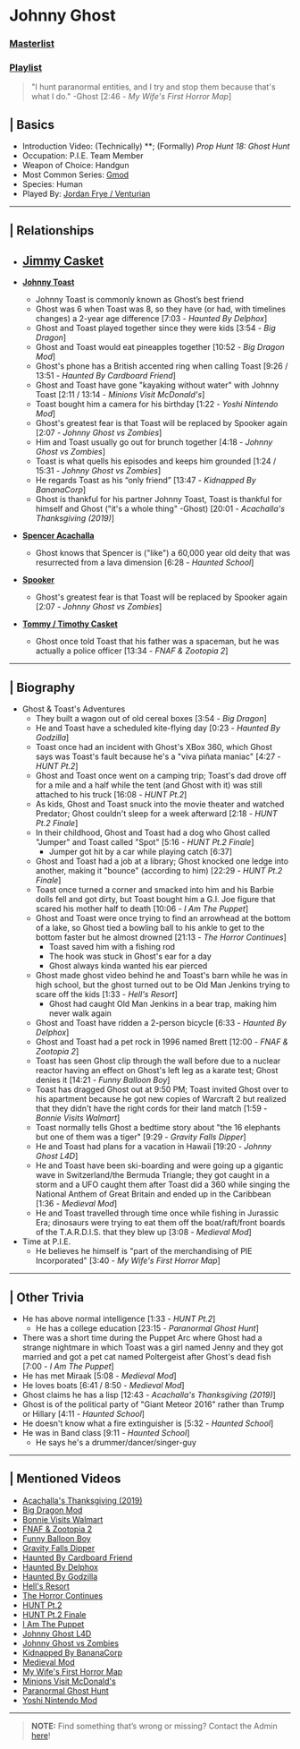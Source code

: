 # Johnny Ghost
### [Masterlist]()
### [Playlist]()

> "I hunt paranormal entities, and I try and stop them because that's what I do." -Ghost \[2:46 - *My Wife's First Horror Map*]

## | Basics  
- Introduction Video: \(Technically) **; \(Formally) *Prop Hunt 18: Ghost Hunt*  
- Occupation: P.I.E. Team Member
- Weapon of Choice: Handgun  
- Most Common Series: [Gmod](6.Series/Gmod.html)  
- Species: Human
- Played By: [Jordan Frye / Venturian](3.Siblings/3.1.Jordan-Frye-Venturian.html)  

----

## | Relationships  
- [**Jimmy Casket**](5.Characters/Jimmy_Casket.html)
  - 

- [**Johnny Toast**](5.Characters/Johnny_Toast.html)
  - Johnny Toast is commonly known as Ghost’s best friend  
  - Ghost was 6 when Toast was 8, so they have \(or had, with timelines changes) a 2-year age difference [7:03 - *Haunted By Delphox*]
  - Ghost and Toast played together since they were kids \[3:54 - *Big Dragon*]
  - Ghost and Toast would eat pineapples together \[10:52 - *Big Dragon Mod*]
  - Ghost's phone has a British accented ring when calling Toast \[9:26 / 13:51 - *Haunted By Cardboard Friend*]
  - Ghost and Toast have gone "kayaking without water" with Johnny Toast \[2:11 / 13:14 - *Minions Visit McDonald's*]
  - Toast bought him a camera for his birthday \[1:22 - *Yoshi Nintendo Mod*]
  - Ghost's greatest fear is that Toast will be replaced by Spooker again \[2:07 - *Johnny Ghost vs Zombies*]
  - Him and Toast usually go out for brunch together \[4:18 - *Johnny Ghost vs Zombies*]
  - Toast is what quells his episodes and keeps him grounded \[1:24 / 15:31 - *Johnny Ghost vs Zombies*]
  - He regards Toast as his “only friend” \[13:47 - *Kidnapped By BananaCorp*]
  - Ghost is thankful for his partner Johnny Toast, Toast is thankful for himself and Ghost ("it's a whole thing" -Ghost) [20:01 - *Acachalla's Thanksgiving (2019)*]

- [**Spencer Acachalla**](5.Characters/Spencer_Acachalla.html)
  - Ghost knows that Spencer is ("like") a 60,000 year old deity that was resurrected from a lava dimension [6:28 - *Haunted School*]

- [**Spooker**](5.Characters/Fred_Spooker_Soup.html)
  - Ghost's greatest fear is that Toast will be replaced by Spooker again \[2:07 - *Johnny Ghost vs Zombies*]

- [**Tommy / Timothy Casket**](5.Characters/One-Use_Uncommon.html)
   - Ghost once told Toast that his father was a spaceman, but he was actually a police officer \[13:34 - *FNAF & Zootopia 2*]

----

## | Biography  
- Ghost & Toast's Adventures
  - They built a wagon out of old cereal boxes \[3:54 - *Big Dragon*]
  - He and Toast have a scheduled kite-flying day \[0:23 - *Haunted By Godzilla*]
  - Toast once had an incident with Ghost's XBox 360, which Ghost says was Toast's fault because he's a "viva piñata maniac" \[4:27 - *HUNT Pt.2*]
  - Ghost and Toast once went on a camping trip; Toast's dad drove off for a mile and a half while the tent \(and Ghost with it) was still attached to his truck \[16:08 - *HUNT Pt.2*]
  - As kids, Ghost and Toast snuck into the movie theater and watched Predator; Ghost couldn't sleep for a week afterward \[2:18 - *HUNT Pt.2 Finale*]
  - In their childhood, Ghost and Toast had a dog who Ghost called "Jumper" and Toast called "Spot" \[5:16 - *HUNT Pt.2 Finale*]
    - Jumper got hit by a car while playing catch \[6:37]
  - Ghost and Toast had a job at a library; Ghost knocked one ledge into another, making it "bounce" \(according to him) \[22:29 - *HUNT Pt.2 Finale*]
  - Toast once turned a corner and smacked into him and his Barbie dolls fell and got dirty, but Toast bought him a G.I. Joe figure that scared his mother half to death \[10:06 - *I Am The Puppet*]
  - Ghost and Toast were once trying to find an arrowhead at the bottom of a lake, so Ghost tied a bowling ball to his ankle to get to the bottom faster but he almost drowned \[21:13 - *The Horror Continues*]
    - Toast saved him with a fishing rod
    - The hook was stuck in Ghost's ear for a day
    - Ghost always kinda wanted his ear pierced
  - Ghost made ghost video behind he and Toast's barn while he was in high school, but the ghost turned out to be Old Man Jenkins trying to scare off the kids \[1:33 - *Hell's Resort*]
    - Ghost had caught Old Man Jenkins in a bear trap, making him never walk again
  - Ghost and Toast have ridden a 2-person bicycle \[6:33 - *Haunted By Delphox*]
  - Ghost and Toast had a pet rock in 1996 named Brett \[12:00 - *FNAF & Zootopia 2*]
  - Toast has seen Ghost clip through the wall before due to a nuclear reactor having an effect on Ghost's left leg as a karate test; Ghost denies it \[14:21 - *Funny Balloon Boy*]
  - Toast has dragged Ghost out at 9:50 PM; Toast invited Ghost over to his apartment because he got new copies of Warcraft 2 but realized that they didn't have the right cords for their land match \[1:59 - *Bonnie Visits Walmart*]
  - Toast normally tells Ghost a bedtime story about "the 16 elephants but one of them was a tiger" \[9:29 - *Gravity Falls Dipper*]
  - He and Toast had plans for a vacation in Hawaii \[19:20 - *Johnny Ghost L4D*]
  - He and Toast have been ski-boarding and were going up a gigantic wave in Switzerland/the Bermuda Triangle; they got caught in a storm and a UFO caught them after Toast did a 360 while singing the National Anthem of Great Britain and ended up in the Caribbean \[1:36 - *Medieval Mod*]
  - He and Toast travelled through time once while fishing in Jurassic Era; dinosaurs were trying to eat them off the boat/raft/front boards of the T.A.R.D.I.S. that they blew up \[3:08 - *Medieval Mod*]
- Time at P.I.E.  
  - He believes he himself is "part of the merchandising of PIE Incorporated" \[3:40 - *My Wife's First Horror Map*]

----

## | Other Trivia  
- He has above normal intelligence \[1:33 - *HUNT Pt.2*]
   - He has a college education \[23:15 - *Paranormal Ghost Hunt*]
- There was a short time during the Puppet Arc where Ghost had a strange nightmare in which Toast was a girl named Jenny and they got married and got a pet cat named Poltergeist after Ghost's dead fish \[7:00 - *I Am The Puppet*]
- He has met Miraak \[5:08 - *Medieval Mod*]
- He loves boats \[6:41 / 8:50 - *Medieval Mod*]
- Ghost claims he has a lisp [12:43 - *Acachalla's Thanksgiving (2019)*]
- Ghost is of the political party of "Giant Meteor 2016" rather than Trump or Hillary [4:11 - *Haunted School*]
- He doesn't know what a fire extinguisher is [5:32 - *Haunted School*]
- He was in Band class [9:11 - *Haunted School*]
  - He says he's a drummer/dancer/singer-guy

----

## | Mentioned Videos
- [Acachalla's Thanksgiving \(2019)]()
- [Big Dragon Mod](https://youtu.be/nkWX5eoDSEk)
- [Bonnie Visits Walmart](https://youtu.be/CDd5-Sow97g)
- [FNAF & Zootopia 2](https://youtu.be/QIj9VgYm2Og)
- [Funny Balloon Boy](https://youtu.be/EnoiRkmE1y8)
- [Gravity Falls Dipper](https://youtu.be/1_W8aGKltEI)
- [Haunted By Cardboard Friend](https://youtu.be/jG3Iarj08BQ)
- [Haunted By Delphox](https://youtu.be/gVmjfDiJ184)
- [Haunted By Godzilla](https://youtu.be/BehxBDbUJlI)
- [Hell's Resort](https://youtu.be/mqVWhWEK2AQ)
- [The Horror Continues](https://youtu.be/YSmqZ0T6Enk)
- [HUNT Pt.2](https://youtu.be/Q_iwzgwlbwg)
- [HUNT Pt.2 Finale](https://youtu.be/nNLNxjfItLU)
- [I Am The Puppet](https://youtu.be/NuONWZ-LDQ0)
- [Johnny Ghost L4D](https://youtu.be/u4msj3CN7yI)
- [Johnny Ghost vs Zombies](https://youtu.be/ZZi4QOcKkno)
- [Kidnapped By BananaCorp](https://youtu.be/wt_kHMmAnTQ)
- [Medieval Mod](https://youtu.be/C9Gvs-3MxNY)
- [My Wife's First Horror Map](https://youtu.be/g46Bkr77ZOY)
- [Minions Visit McDonald's](https://youtu.be/Yk0RNCWNQKY)
- [Paranormal Ghost Hunt](https://youtu.be/VEq4ggHacoU)
- [Yoshi Nintendo Mod](https://youtu.be/ptihpSu4vcY)

----

> **NOTE:** Find something that’s wrong or missing? Contact the Admin [here](../chapter_2.html)!